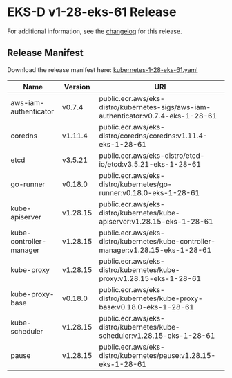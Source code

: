 # EKS-D v1-28-eks-61 Release

For additional information, see the [changelog](CHANGELOG-v1-28-eks-61.md) for this release.

## Release Manifest

Download the release manifest here: [kubernetes-1-28-eks-61.yaml](https://distro.eks.amazonaws.com/kubernetes-1-28/kubernetes-1-28-eks-61.yaml)

| Name | Version | URI |
|------|---------|-----|
| aws-iam-authenticator | v0.7.4 | public.ecr.aws/eks-distro/kubernetes-sigs/aws-iam-authenticator:v0.7.4-eks-1-28-61 |
| coredns | v1.11.4 | public.ecr.aws/eks-distro/coredns/coredns:v1.11.4-eks-1-28-61 |
| etcd | v3.5.21 | public.ecr.aws/eks-distro/etcd-io/etcd:v3.5.21-eks-1-28-61 |
| go-runner | v0.18.0 | public.ecr.aws/eks-distro/kubernetes/go-runner:v0.18.0-eks-1-28-61 |
| kube-apiserver | v1.28.15 | public.ecr.aws/eks-distro/kubernetes/kube-apiserver:v1.28.15-eks-1-28-61 |
| kube-controller-manager | v1.28.15 | public.ecr.aws/eks-distro/kubernetes/kube-controller-manager:v1.28.15-eks-1-28-61 |
| kube-proxy | v1.28.15 | public.ecr.aws/eks-distro/kubernetes/kube-proxy:v1.28.15-eks-1-28-61 |
| kube-proxy-base | v0.18.0 | public.ecr.aws/eks-distro/kubernetes/kube-proxy-base:v0.18.0-eks-1-28-61 |
| kube-scheduler | v1.28.15 | public.ecr.aws/eks-distro/kubernetes/kube-scheduler:v1.28.15-eks-1-28-61 |
| pause | v1.28.15 | public.ecr.aws/eks-distro/kubernetes/pause:v1.28.15-eks-1-28-61 |
